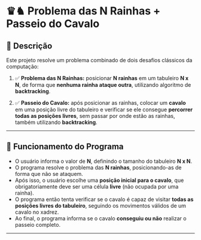 # ♛♞ Problema das N Rainhas + Passeio do Cavalo

## 📜 Descrição

Este projeto resolve um problema combinado de dois desafios clássicos da computação:

1. ✅ **Problema das N Rainhas:** posicionar **N rainhas** em um tabuleiro **N x N**, de forma que **nenhuma rainha ataque outra**, utilizando algoritmo de **backtracking**.

2. ✅ **Passeio do Cavalo:** após posicionar as rainhas, colocar um **cavalo** em uma posição livre do tabuleiro e verificar se ele consegue **percorrer todas as posições livres**, sem passar por onde estão as rainhas, também utilizando **backtracking**.

---

## 🚀 Funcionamento do Programa

- O usuário informa o valor de **N**, definindo o tamanho do tabuleiro **N x N**.
- O programa resolve o problema das **N rainhas**, posicionando-as de forma que não se ataquem.
- Após isso, o usuário escolhe uma **posição inicial para o cavalo**, que obrigatoriamente deve ser uma célula **livre** (não ocupada por uma rainha).
- O programa então tenta verificar se o cavalo é capaz de visitar **todas as posições livres do tabuleiro**, seguindo os movimentos válidos de um cavalo no xadrez.
- Ao final, o programa informa se o cavalo **conseguiu ou não** realizar o passeio completo.

---
